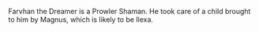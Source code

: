 Farvhan the Dreamer is a Prowler Shaman. He took care of a child brought to him by Magnus, which is likely to be Ilexa.
